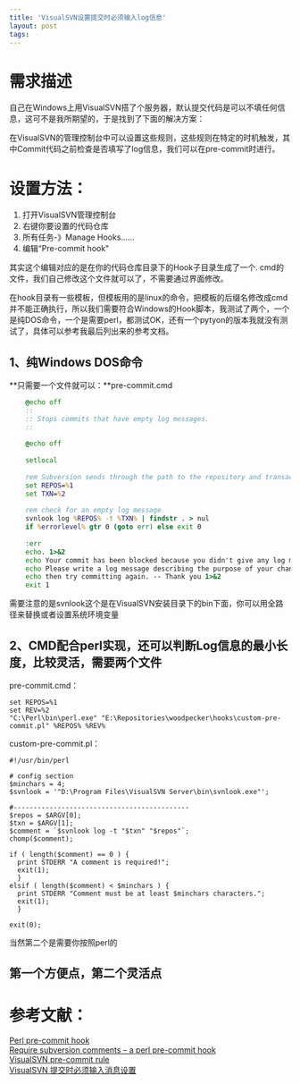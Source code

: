 ```yaml
---
title: 'VisualSVN设置提交时必须输入log信息'
layout: post
tags:
---
```


# 需求描述
自己在Windows上用VisualSVN搭了个服务器，默认提交代码是可以不填任何信息，这可不是我所期望的，于是找到了下面的解决方案：

在VisualSVN的管理控制台中可以设置这些规则，这些规则在特定的时机触发，其中Commit代码之前检查是否填写了log信息，我们可以在pre-commit时进行。

# 设置方法：
1. 打开VisualSVN管理控制台
2. 右键你要设置的代码仓库
3. 所有任务-》Manage Hooks……
4. 编辑“Pre-commit hook"

其实这个编辑对应的是在你的代码仓库目录下的Hook子目录生成了一个.  cmd的文件，我们自己修改这个文件就可以了，不需要通过界面修改。

在hook目录有一些模板，但模板用的是linux的命令，把模板的后缀名修改成cmd并不能正确执行，所以我们需要符合Windows的Hook脚本，我测试了两个，一个是纯DOS命令，一个是需要perl，都测试OK，还有一个pytyon的版本我就没有测试了，具体可以参考我最后列出来的参考文档。

## 1、纯Windows DOS命令

**只需要一个文件就可以：**pre-commit.cmd

```cmd
    @echo off
    ::    
    :: Stops commits that have empty log messages.
    ::
    
    @echo off
    
    setlocal
    
    rem Subversion sends through the path to the repository and transaction id
    set REPOS=%1
    set TXN=%2
    
    rem check for an empty log message
    svnlook log %REPOS% -t %TXN% | findstr . > nul
    if %errorlevel% gtr 0 (goto err) else exit 0
    
    :err
    echo. 1>&2
    echo Your commit has been blocked because you didn't give any log message 1>&2
    echo Please write a log message describing the purpose of your changes and 1>&2
    echo then try committing again. -- Thank you 1>&2
    exit 1
```

需要注意的是svnlook这个是在VisualSVN安装目录下的bin下面，你可以用全路径来替换或者设置系统环境变量

## 2、CMD配合perl实现，还可以判断Log信息的最小长度，比较灵活，需要两个文件

pre-commit.cmd：

```
set REPOS=%1 
set REV=%2 
"C:\Perl\bin\perl.exe" "E:\Repositories\woodpecker\hooks\custom-pre-commit.pl" %REPOS% %REV%
```

custom-pre-commit.pl：

```
#!/usr/bin/perl

# config section
$minchars = 4;
$svnlook = '"D:\Program Files\VisualSVN Server\bin\svnlook.exe"';

#--------------------------------------------
$repos = $ARGV[0];
$txn = $ARGV[1];
$comment = `$svnlook log -t "$txn" "$repos"`;
chomp($comment);

if ( length($comment) == 0 ) {
  print STDERR "A comment is required!";
  exit(1);
  }
elsif ( length($comment) < $minchars ) {
  print STDERR "Comment must be at least $minchars characters.";
  exit(1);
  }

exit(0);
```

当然第二个是需要你按照perl的

## 第一个方便点，第二个灵活点

# 参考文献：
[Perl pre-commit hook](http://groups.google.com/group/visualsvn/browse_thread/thread/5d73e465218abe51)  
[Require subversion comments – a perl pre-commit hook](http://www.stillnetstudios.com/require-subversion-comments-minimum/)  
[VisualSVN pre-commit rule](http://stackoverflow.com/questions/2920189/visualsvn-pre-commit-rule)  
[VisualSVN 提交时必须输入消息设置](http://hi.baidu.com/djzbj/blog/item/60c5e9ea2c91f8d8d539c9bf.html)